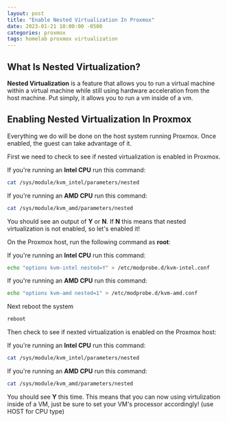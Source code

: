 ```yaml
---
layout: post
title: "Enable Nested Virtualization In Proxmox"
date: 2023-01-21 10:00:00 -0500
categories: proxmox
tags: homelab proxmox virtualization
---
```


## What Is Nested Virtualization?

**Nested Virtualization** is a feature that allows you to run a virtual machine within a virtual machine while still using hardware acceleration from the host machine.  Put simply, it allows you to run a vm inside of a vm.

## Enabling Nested Virtualization In Proxmox

Everything we do will be done on the host system running Proxmox.  Once enabled, the guest can take advantage of it.

First we need to check to see if nested virtualization is enabled in Proxmox.

If you're running an **Intel CPU** run this command:

```bash
cat /sys/module/kvm_intel/parameters/nested
```

If you're running an **AMD CPU** run this command:

```bash
cat /sys/module/kvm_amd/parameters/nested
```

You should see an output of **Y** or **N**.  If **N** this means that nested virtualization is not enabled, so let's enabled it!

On the Proxmox host, run the following command as **root**:

If you're running an **Intel CPU** run this command:

```bash
echo "options kvm-intel nested=Y" > /etc/modprobe.d/kvm-intel.conf
```

If you're running an **AMD CPU** run this command:

```bash
echo "options kvm-amd nested=1" > /etc/modprobe.d/kvm-amd.conf 
```

Next reboot the system

```bash
reboot
```

Then check to see if nexted virtualization is enabled on the Proxmox host:

If you're running an **Intel CPU** run this command:

```bash
cat /sys/module/kvm_intel/parameters/nested
```

If you're running an **AMD CPU** run this command:

```bash
cat /sys/module/kvm_amd/parameters/nested
```

You should see **Y** this time.  This means that you can now using virtulization inside of a VM, just be sure to set your VM's processor accordingly! (use HOST for CPU type)
